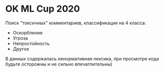 # OK ML Cup 2020

Поиск "токсичных" комментариев, классификация на 4 класса:

- Оскорбление
- Угроза
- Непростойность
- Другое

В данных содержалась ненормативная лексика, при просмотре кода будьте осторожны и не сильно впечатлительны)
